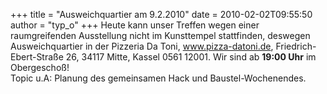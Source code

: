 +++
title = "Ausweichquartier am 9.2.2010"
date = 2010-02-02T09:55:50
author = "typ_o"
+++
Heute kann unser Treffen wegen einer raumgreifenden Ausstellung nicht im
Kunsttempel stattfinden, deswegen Ausweichquartier in der Pizzeria Da
Toni, www.pizza-datoni.de, Friedrich-Ebert-Straße 26, 34117 Mitte,
Kassel 0561 12001. Wir sind ab **19:00 Uhr** im Obergeschoß\!  
Topic u.A: Planung des gemeinsamen Hack und Baustel-Wochenendes.
